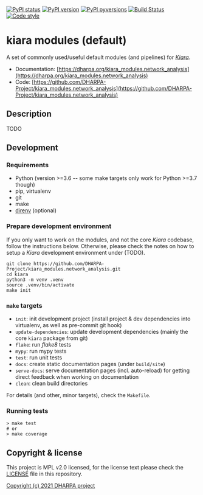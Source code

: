 [![PyPI status](https://img.shields.io/pypi/status/kiara_modules.network_analysis.svg)](https://pypi.python.org/pypi/kiara/)
[![PyPI version](https://img.shields.io/pypi/v/kiara_modules.network_analysis.svg)](https://pypi.python.org/pypi/kiara/)
[![PyPI pyversions](https://img.shields.io/pypi/pyversions/kiara_modules.network_analysis.svg)](https://pypi.python.org/pypi/kiara/)
[![Build Status](https://img.shields.io/endpoint.svg?url=https%3A%2F%2Factions-badge.atrox.dev%2FDHARPA-Project%2Fkiara%2Fbadge%3Fref%3Ddevelop&style=flat)](https://actions-badge.atrox.dev/DHARPA-Project/kiara_modules.network_analysis/goto?ref=develop)
[![Code style](https://img.shields.io/badge/code%20style-black-000000.svg)](https://github.com/ambv/black)

# kiara modules (default)

A set of commonly used/useful default modules (and pipelines) for [*Kiara*](https://github.com/DHARPA-project/kiara).

 - Documentation: [https://dharpa.org/kiara_modules.network_analysis](https://dharpa.org/kiara_modules.network_analysis)
 - Code: [https://github.com/DHARPA-Project/kiara_modules.network_analysis](https://github.com/DHARPA-Project/kiara_modules.network_analysis)

## Description

TODO

## Development

### Requirements

- Python (version >=3.6 -- some make targets only work for Python >=3.7 though)
- pip, virtualenv
- git
- make
- [direnv](https://direnv.net/) (optional)


### Prepare development environment

If you only want to work on the modules, and not the core *Kiara* codebase, follow the instructions below. Otherwise, please
check the notes on how to setup a *Kiara* development environment under (TODO).

```console
git clone https://github.com/DHARPA-Project/kiara_modules.network_analysis.git
cd kiara
python3 -m venv .venv
source .venv/bin/activate
make init
```

### ``make`` targets

- ``init``: init development project (install project & dev dependencies into virtualenv, as well as pre-commit git hook)
- ``update-dependencies``: update development dependencies (mainly the core ``kiara`` package from git)
- ``flake``: run *flake8* tests
- ``mypy``: run mypy tests
- ``test``: run unit tests
- ``docs``: create static documentation pages (under ``build/site``)
- ``serve-docs``: serve documentation pages (incl. auto-reload) for getting direct feedback when working on documentation
- ``clean``: clean build directories

For details (and other, minor targets), check the ``Makefile``.


### Running tests

``` console
> make test
# or
> make coverage
```


## Copyright & license

This project is MPL v2.0 licensed, for the license text please check the [LICENSE](/LICENSE) file in this repository.

[Copyright (c) 2021 DHARPA project](https://dharpa.org)
